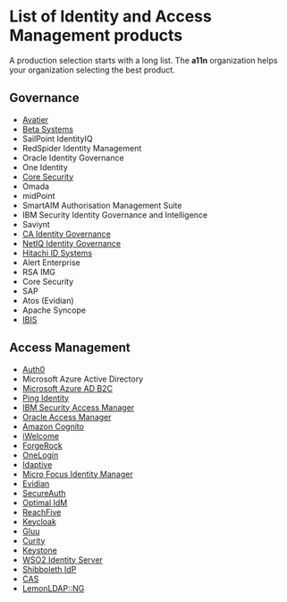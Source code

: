 # List of Identity and Access Management products

A production selection starts with a long list. The __a11n__ organization helps your organization selecting the best product.

## Governance

* [Avatier](https://www.avatier.com)
* [Beta Systems](https://www.betasystems-iam.com/en.html)
* SailPoint IdentityIQ
* RedSpider Identity Management
* Oracle Identity Governance
* One Identity
* [Core Security](https://www.coresecurity.com/iam-products)
* Omada
* midPoint
* SmartAIM Authorisation Management Suite
* IBM Security Identity Governance and Intelligence
* Saviynt
* [CA Identity Governance](https://www.idmworks.com/identity-access-management/ca-technologies-iam-solutions/)
* [NetIQ Identity Governance](https://www.netiq.com/documentation/identity-governance-36/)
* [Hitachi ID Systems](https://hitachi-id.com/)
* Alert Enterprise
* RSA IMG
* Core Security
* SAP
* Atos (Evidian)
* Apache Syncope
* [IBIS](https://www.trusted-id.eu/identity-access-management-producten/ibis-identity-management/)

## Access Management

* [Auth0](https://auth0.com/)
* Microsoft Azure Active Directory
* [Microsoft Azure AD B2C](https://azure.microsoft.com/en-us/resources/videos/consumer-identity-and-access-management-in-the-cloud-azure-ad-b2c/)
* [Ping Identity](https://www.pingidentity.com/)
* [IBM Security Access Manager](https://www.ibm.com/nl-en/marketplace/access-management)
* [Oracle Access Manager](https://www.oracle.com/middleware/technologies/identity-management/access-management.html)
* [Amazon Cognito](https://aws.amazon.com/cognito/)
* [iWelcome](https://www.iwelcome.com/)
* [ForgeRock](https://www.forgerock.com/)
* [OneLogin](https://www.onelogin.com/)
* [Idaptive](https://www.idaptive.com/)
* [Micro Focus Identity Manager](https://www.microfocus.com/en-us/products/netiq-identity-manager/overview)
* [Evidian](https://www.evidian.com/)
* [SecureAuth](https://www.secureauth.com/)
* [Optimal IdM](https://optimalidm.com/)
* [ReachFive](https://www.reachfive.com/)
* [Keycloak](https://www.keycloak.org)
* [Gluu](https://www.gluu.org/)
* [Curity](https://curity.io/)
* [Keystone](https://docs.openstack.org/keystone/latest/)
* [WSO2 Identity Server](https://wso2.com/identity-and-access-management/)
* [Shibboleth IdP](https://www.shibboleth.net/products/identity-provider/)
* [CAS](https://apereo.github.io/cas/6.1.x/index.html)
* [LemonLDAP::NG](https://lemonldap-ng.org/welcome)

